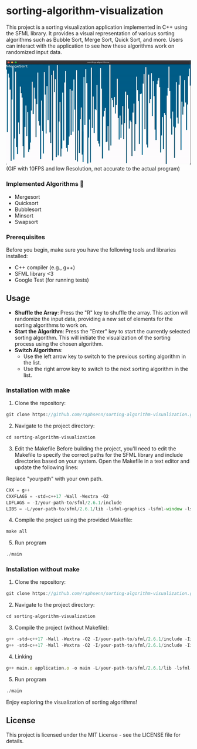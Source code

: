 # sorting-algorithm-visualization

This project is a sorting visualization application implemented in C++ using the SFML library. It provides a visual representation of various sorting algorithms such as Bubble Sort, Merge Sort, Quick Sort, and more. Users can interact with the application to see how these algorithms work on randomized input data.

<div align="center">
  <img src="./res/mergesort.gif" alt="gif">
</div>
(GIF with 10FPS and low Resolution, not accurate to the actual program)

### Implemented Algorithms 🧮
- Mergesort
- Quicksort
- Bubblesort
- Minsort
- Swapsort

### Prerequisites

Before you begin, make sure you have the following tools and libraries installed:

- C++ compiler (e.g., g++)
- SFML library <3
- Google Test (for running tests)


## Usage

- **Shuffle the Array**: Press the "R" key to shuffle the array. This action will randomize the input data, providing a new set of elements for the sorting algorithms to work on.
- **Start the Algorithm**: Press the "Enter" key to start the currently selected sorting algorithm. This will initiate the visualization of the sorting process using the chosen algorithm.
- **Switch Algorithms**:
  - Use the left arrow key to switch to the previous sorting algorithm in the list.
  - Use the right arrow key to switch to the next sorting algorithm in the list.

### Installation with make

1. Clone the repository:
```js
git clone https://github.com/raphsenn/sorting-algorithm-visualization.git
```

2. Navigate to the project directory:
```js
cd sorting-algorithm-visualization
```

3. Edit the Makefile
Before building the project, you'll need to edit the Makefile to specify the correct paths for the SFML library and include directories based on your system. Open the Makefile in a text editor and update the following lines:

Replace "yourpath" with your own path.

```js
CXX = g++
CXXFLAGS = -std=c++17 -Wall -Wextra -O2
LDFLAGS = -I/your-path-to/sfml/2.6.1/include
LIBS = -L/your-path-to/sfml/2.6.1/lib -lsfml-graphics -lsfml-window -lsfml-system
 ```

4. Compile the project using the provided Makefile:
```js
make all
```

5. Run program
```js
./main
```

### Installation without make

1. Clone the repository:
```js
git clone https://github.com/raphsenn/sorting-algorithm-visualization.git
```

2. Navigate to the project directory:
```js
cd sorting-algorithm-visualization
```

3. Compile the project (without Makefile):
```js
g++ -std=c++17 -Wall -Wextra -O2 -I/your-path-to/sfml/2.6.1/include -Iinclude -c src/application.cpp -o application.o
g++ -std=c++17 -Wall -Wextra -O2 -I/your-path-to/sfml/2.6.1/include -Iinclude -c src/main.cpp -o main.o
```

4. Linking
```js
g++ main.o application.o -o main -L/your-path-to/sfml/2.6.1/lib -lsfml-graphics -lsfml-window -lsfml-system
```

5. Run program
```js
./main
```

Enjoy exploring the visualization of sorting algorithms!

## License
This project is licensed under the MIT License - see the LICENSE file for details.
